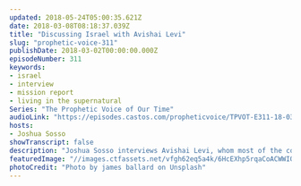 ```yaml
---
updated: 2018-05-24T05:00:35.621Z
date: 2018-03-08T08:18:37.039Z
title: "Discussing Israel with Avishai Levi"
slug: "prophetic-voice-311"
publishDate: 2018-03-02T00:00:00.000Z
episodeNumber: 311
keywords:
- israel
- interview
- mission report
- living in the supernatural
Series: "The Prophetic Voice of Our Time"
audioLink: "https://episodes.castos.com/propheticvoice/TPVOT-E311-18-03-03-04-Interview-and-Israel-Tour-Testments.mp3"
hosts:
- Joshua Sosso
showTranscript: false
description: "Joshua Sosso interviews Avishai Levi, whom most of the congregation at Freedom Fellowship has had the pleasure of enjoying as an amazing tour guide in Israel during our past two trips between 2014 and 2017. They discuss the historical and spiritual significance of Israel as well as some of our personal experiences there."
featuredImage: "//images.ctfassets.net/vfgh62eq5a4k/6HcEXhp5rqaCoACWWIOoMk/1f7983cbf3defb008c3359e54c671c04/james-ballard-112688-unsplash__1_.jpg"
photoCredit: "Photo by james ballard on Unsplash"
---
```

